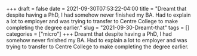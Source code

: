 +++draft = falsedate = 2021-09-30T07:53:22-04:00title = "Dreamt that despite having a PhD, I had somehow never finished my BA. Had to explain a lot to employer and was trying to transfer to Centre College to make completing the degree earlier."slug = "2021-09-30-Dreamt-that"tags = []categories = ["micro"]+++Dreamt that despite having a PhD, I had somehow never finished my BA. Had to explain a lot to employer and was trying to transfer to Centre College to make completing the degree earlier.